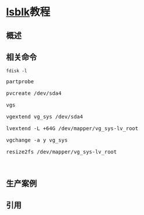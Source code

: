 # [lsblk]()教程

## 概述



## 相关命令

`fdisk -l`

<pre>
partprobe

pvcreate /dev/sda4

vgs

vgextend vg_sys /dev/sda4

lvextend -L +64G /dev/mapper/vg_sys-lv_root

vgchange -a y vg_sys

resize2fs /dev/mapper/vg_sys-lv_root


</pre>




## 生产案例







## 引用


[]()

[]()

[]()
